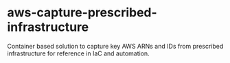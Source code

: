 # aws-capture-prescribed-infrastructure
Container based solution to capture key AWS ARNs and IDs from prescribed infrastructure for reference in IaC and automation.
